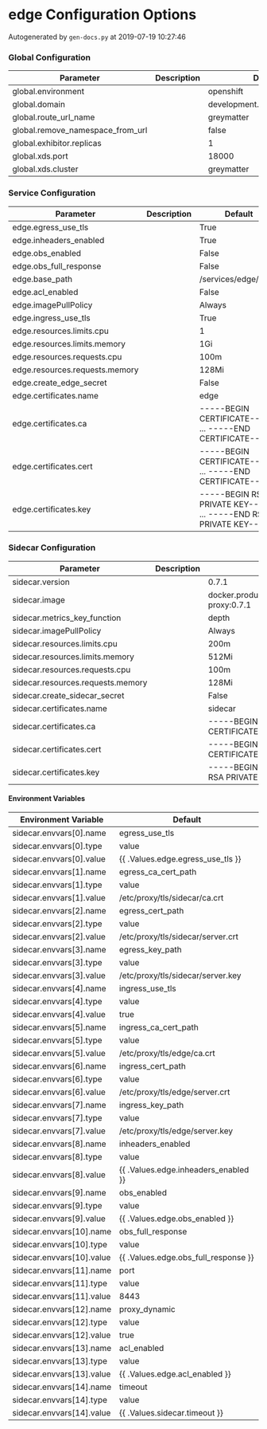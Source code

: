 # edge Configuration Options

Autogenerated by `gen-docs.py` at 2019-07-19 10:27:46

### Global Configuration

|           Parameter            |Description|          Default          |
|--------------------------------|-----------|---------------------------|
|global.environment              |           |openshift                  |
|global.domain                   |           |development.deciphernow.com|
|global.route_url_name           |           |greymatter                 |
|global.remove_namespace_from_url|           |false                      |
|global.exhibitor.replicas       |           |                          1|
|global.xds.port                 |           |                      18000|
|global.xds.cluster              |           |greymatter                 |

### Service Configuration

|          Parameter           |Description|                             Default                             |
|------------------------------|-----------|-----------------------------------------------------------------|
|edge.egress_use_tls           |           |True                                                             |
|edge.inheaders_enabled        |           |True                                                             |
|edge.obs_enabled              |           |False                                                            |
|edge.obs_full_response        |           |False                                                            |
|edge.base_path                |           |/services/edge/0.7.1                                             |
|edge.acl_enabled              |           |False                                                            |
|edge.imagePullPolicy          |           |Always                                                           |
|edge.ingress_use_tls          |           |True                                                             |
|edge.resources.limits.cpu     |           |                                                                1|
|edge.resources.limits.memory  |           |1Gi                                                              |
|edge.resources.requests.cpu   |           |100m                                                             |
|edge.resources.requests.memory|           |128Mi                                                            |
|edge.create_edge_secret       |           |False                                                            |
|edge.certificates.name        |           |edge                                                             |
|edge.certificates.ca          |           |-----BEGIN CERTIFICATE----- ... -----END CERTIFICATE-----        |
|edge.certificates.cert        |           |-----BEGIN CERTIFICATE----- ... -----END CERTIFICATE-----        |
|edge.certificates.key         |           |-----BEGIN RSA PRIVATE KEY----- ... -----END RSA PRIVATE KEY-----|

### Sidecar Configuration

|            Parameter            |Description|                             Default                             |
|---------------------------------|-----------|-----------------------------------------------------------------|
|sidecar.version                  |           |0.7.1                                                            |
|sidecar.image                    |           |docker.production.deciphernow.com/deciphernow/gm-proxy:0.7.1     |
|sidecar.metrics_key_function     |           |depth                                                            |
|sidecar.imagePullPolicy          |           |Always                                                           |
|sidecar.resources.limits.cpu     |           |200m                                                             |
|sidecar.resources.limits.memory  |           |512Mi                                                            |
|sidecar.resources.requests.cpu   |           |100m                                                             |
|sidecar.resources.requests.memory|           |128Mi                                                            |
|sidecar.create_sidecar_secret    |           |False                                                            |
|sidecar.certificates.name        |           |sidecar                                                          |
|sidecar.certificates.ca          |           |-----BEGIN CERTIFICATE----- ... -----END CERTIFICATE-----        |
|sidecar.certificates.cert        |           |-----BEGIN CERTIFICATE----- ... -----END CERTIFICATE-----        |
|sidecar.certificates.key         |           |-----BEGIN RSA PRIVATE KEY----- ... -----END RSA PRIVATE KEY-----|

#### Environment Variables

|  Environment Variable   |              Default               |
|-------------------------|------------------------------------|
|sidecar.envvars[0].name  |egress_use_tls                      |
|sidecar.envvars[0].type  |value                               |
|sidecar.envvars[0].value |{{ .Values.edge.egress_use_tls }}   |
|sidecar.envvars[1].name  |egress_ca_cert_path                 |
|sidecar.envvars[1].type  |value                               |
|sidecar.envvars[1].value |/etc/proxy/tls/sidecar/ca.crt       |
|sidecar.envvars[2].name  |egress_cert_path                    |
|sidecar.envvars[2].type  |value                               |
|sidecar.envvars[2].value |/etc/proxy/tls/sidecar/server.crt   |
|sidecar.envvars[3].name  |egress_key_path                     |
|sidecar.envvars[3].type  |value                               |
|sidecar.envvars[3].value |/etc/proxy/tls/sidecar/server.key   |
|sidecar.envvars[4].name  |ingress_use_tls                     |
|sidecar.envvars[4].type  |value                               |
|sidecar.envvars[4].value |true                                |
|sidecar.envvars[5].name  |ingress_ca_cert_path                |
|sidecar.envvars[5].type  |value                               |
|sidecar.envvars[5].value |/etc/proxy/tls/edge/ca.crt          |
|sidecar.envvars[6].name  |ingress_cert_path                   |
|sidecar.envvars[6].type  |value                               |
|sidecar.envvars[6].value |/etc/proxy/tls/edge/server.crt      |
|sidecar.envvars[7].name  |ingress_key_path                    |
|sidecar.envvars[7].type  |value                               |
|sidecar.envvars[7].value |/etc/proxy/tls/edge/server.key      |
|sidecar.envvars[8].name  |inheaders_enabled                   |
|sidecar.envvars[8].type  |value                               |
|sidecar.envvars[8].value |{{ .Values.edge.inheaders_enabled }}|
|sidecar.envvars[9].name  |obs_enabled                         |
|sidecar.envvars[9].type  |value                               |
|sidecar.envvars[9].value |{{ .Values.edge.obs_enabled }}      |
|sidecar.envvars[10].name |obs_full_response                   |
|sidecar.envvars[10].type |value                               |
|sidecar.envvars[10].value|{{ .Values.edge.obs_full_response }}|
|sidecar.envvars[11].name |port                                |
|sidecar.envvars[11].type |value                               |
|sidecar.envvars[11].value|8443                                |
|sidecar.envvars[12].name |proxy_dynamic                       |
|sidecar.envvars[12].type |value                               |
|sidecar.envvars[12].value|true                                |
|sidecar.envvars[13].name |acl_enabled                         |
|sidecar.envvars[13].type |value                               |
|sidecar.envvars[13].value|{{ .Values.edge.acl_enabled }}      |
|sidecar.envvars[14].name |timeout                             |
|sidecar.envvars[14].type |value                               |
|sidecar.envvars[14].value|{{ .Values.sidecar.timeout }}       |

